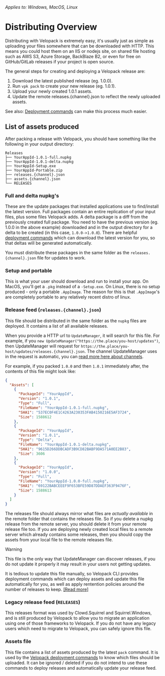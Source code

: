 *Applies to: Windows, MacOS, Linux*

# Distributing Overview
Distributing with Velopack is extremely easy, it's usually just as simple as uploading your files somewhere that can be downloaded with HTTP. This means you could host them on an IIS or nodejs site, on shared file hosting such as AWS S3, Azure Storage, BackBlaze B2, or even for free on GitHub/GitLab releases if your project is open source.

The general steps for creating and deploying a Velopack release are:
1. Download the latest published release (eg. 1.0.0).
0. Run `vpk pack` to create your new release (eg. 1.0.1).
0. Upload your newly created 1.0.1 assets.
0. Update the remote releases.{channel}.json to reflect the newly uploaded assets.

See also: [Deployment commands](deploy-cli.md) can make this process much easier.

## List of assets produced
After packing a release with Velopack, you should have something like the following in your output directory:

```
Releases
├── YourAppId-1.0.1-full.nupkg
├── YourAppId-1.0.1-delta.nupkg
├── YourAppId-Setup.exe
├── YourAppId-Portable.zip
├── releases.{channel}.json
├── assets.{channel}.json
└── RELEASES
```

### Full and delta nupkg's
These are the update packages that installed applications use to find/install the latest version. Full packages contain an entire replication of your input files, plus some files Velopack adds. A delta package is a diff from the previously created full package. You need to have the previous version (eg. 1.0.0 in the above example) downloaded and in the output directory for a delta to be created (in this case, `1.0.0->1.0.0`). There are helpful [deployment commands](deploy-cli.md) which can download the latest version for you, so that deltas will be generated automatically. 

You must distribute these packages in the same folder as the `releases.{channel}.json` file for updates to work. 

### Setup and portable
This is what your user should download and run to install your app. On MacOS, you'll get a `.pkg` instead of a `-Setup.exe`. On Linux, there is no setup produced - only a portable `.AppImage`. The reason  for this is that `.AppImage`'s are completely portable to any relatively recent distro of linux.

### Release feed (`releases.{channel}.json`)
This file should be distributed in the same folder as the `nupkg` files are deployed. It contains a list of all available releases. 

When you provide a HTTP url to `UpdateManager`, it will search for this file. For example, if you `new UpdateManager("https://the.place/you-host/updates")`, then UpdateManager will request for `https://the.place/you-host/updates/releases.{channel}.json`. The channel UpdateManager uses in the request is automatic, you can [read more here about channels](../packaging/channels.md). 

For example, if you packed `1.0.0` and then `1.0.1` immediately after, the contents of this file might look like:

```json
{
  "Assets": [
    {
      "PackageId": "YourAppId",
      "Version": "1.0.1",
      "Type": "Full",
      "FileName": "YourAppId-1.0.1-full.nupkg",
      "SHA1": "537EC0F4E1C4263A230353FAB4150216E5AF3724",
      "Size": 1588612
    },
    {
      "PackageId": "YourAppId",
      "Version": "1.0.1",
      "Type": "Delta",
      "FileName": "YourAppId-1.0.1-delta.nupkg",
      "SHA1": "9615D266DDBCADF3B9CD82BABF9DA571A0EE2B83",
      "Size": 3606
    },
    {
      "PackageId": "YourAppId",
      "Version": "1.0.0",
      "Type": "Full",
      "FileName": "YourAppId-1.0.0-full.nupkg",
      "SHA1": "69122BABCEEEF9F653BFE59D87DDAEF363F9476F",
      "Size": 1588613
    }
  ]
}
```

The releases file should always mirror what files are _actually available_ in the remote folder that contains the releases file. So if you delete a nupkg release from the remote server, you should delete it from your remote release file too. If you are deploying newly created local files to a remote server which already contains some releases, then you should copy the assets from your local file to the remote releases file. 

> [!WARNING]
> This file is the only way that UpdateManager can discover releases, if you do not update it properly it may result in your users not getting updates.

It is tedious to update this file manually, so Velopack CLI provides deployment commands which can deploy assets and update this file automatically for you, as well as apply rentention policies around the number of releases to keep. [[Read more]](deploy-cli.md)

### Legacy release feed (`RELEASES`)
This releases format was used by Clowd.Squirrel and Squirrel.Windows, and is still produced by Velopack to allow you to migrate an application using one of those frameworks to Velopack. If you do not have any legacy users which need to migrate to Velopack, you can safely ignore this file.

### Assets file
This file contains a list of assets produced by the latest `pack` command. It is used by the [Velopack deployment commands](deploy-cli.md) to know which files should be uploaded. It can be ignored / deleted if you do not intend to use these commands to deploy releases and automatically update your release feed.